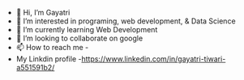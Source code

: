 - 👋 Hi, I’m Gayatri
- 👀 I’m interested in programing, web development, & Data Science
- 🌱 I’m currently learning Web Development
- 💞️ I’m looking to collaborate on google
- 📫 How to reach me -
-    My Linkdin profile -https://www.linkedin.com/in/gayatri-tiwari-a551591b2/

<!---
2002GT/2002GT is a ✨ special ✨ repository because its `README.md` (this file) appears on your GitHub profile.
You can click the Preview link to take a look at your changes.
--->
